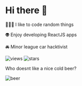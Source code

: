 # Hi there 👋

👨🏻‍💻 I like to code random things

👽 Enjoy developing ReactJS apps

🚘 Minor league car hacktivist

![views](https://img.shields.io/endpoint?url=https%3A%2F%2Fus-central1-biofun.cloudfunctions.net%2Fapp%2Fviews?123)
![stars](https://img.shields.io/endpoint?url=https%3A%2F%2Fus-central1-biofun.cloudfunctions.net%2Fapp%2Fstars?123)

Who doesnt like a nice cold beer?

![beer](https://biofun.web.app/beer.svg)
 
